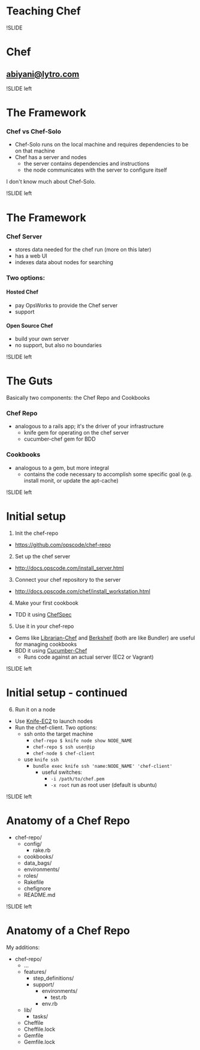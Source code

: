 # Teaching Chef

!SLIDE

# Chef

## abiyani@lytro.com

!SLIDE left

# The Framework

### Chef vs Chef-Solo
* Chef-Solo runs on the local machine and requires dependencies to be on that machine
* Chef has a server and nodes
  * the server contains dependencies and instructions
  * the node communicates with the server to configure itself

I don't know much about Chef-Solo.

!SLIDE left

# The Framework

### Chef Server
* stores data needed for the chef run (more on this later)
* has a web UI
* indexes data about nodes for searching

### Two options:
#### Hosted Chef
* pay OpsWorks to provide the Chef server
* support

#### Open Source Chef
* build your own server
* no support, but also no boundaries

!SLIDE left

# The Guts

Basically two components: the Chef Repo and Cookbooks

### Chef Repo
* analogous to a rails app; it's the driver of your infrastructure
  * knife gem for operating on the chef server
  * cucumber-chef gem for BDD

### Cookbooks
* analogous to a gem, but more integral
  * contains the code necessary to accomplish some specific goal (e.g. install monit, or update the apt-cache)

!SLIDE left

# Initial setup
1. Init the chef-repo
  * https://github.com/opscode/chef-repo
2. Set up the chef server
  * http://docs.opscode.com/install_server.html
3. Connect your chef repository to the server
  * http://docs.opscode.com/chef/install_workstation.html
4. Make your first cookbook
  * TDD it using [ChefSpec](https://github.com/acrmp/chefspec/)
5. Use it in your chef-repo
  * Gems like [Librarian-Chef](https://github.com/applicationsonline/librarian-chef) and [Berkshelf](https://github.com/RiotGames/berkshelf) (both are like Bundler) are useful for managing cookbooks
  * BDD it using [Cucumber-Chef](https://github.com/Atalanta/cucumber-chef/)
      * Runs code against an actual server (EC2 or Vagrant)

!SLIDE left

# Initial setup - continued

6. Run it on a node
  * Use [Knife-EC2](https://github.com/opscode/knife-ec2) to launch nodes
  * Run the chef-client. Two options:
    * ssh onto the target machine
      * `chef-repo $ knife node show NODE_NAME`
      * `chef-repo $ ssh user@ip`
      * `chef-node $ chef-client`
    * use `knife ssh`
      * `bundle exec knife ssh 'name:NODE_NAME' 'chef-client'`
        * useful switches:
          * `-i /path/to/chef.pem`
          * `-x root` run as root user (default is ubuntu)

!SLIDE left

# Anatomy of a Chef Repo

* chef-repo/
  * config/
      * rake.rb
  * cookbooks/
  * data_bags/
  * environments/
  * roles/
  * Rakefile
  * chefignore
  * README.md

!SLIDE left

# Anatomy of a Chef Repo

My additions:
* chef-repo/
  * ...
  * features/
      * step_definitions/
      * support/
          * environments/
              * test.rb
          * env.rb
  * lib/
      * tasks/
  * Cheffile
  * Cheffile.lock
  * Gemfile
  * Gemfile.lock
